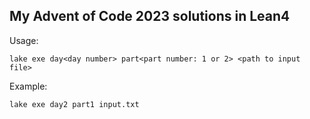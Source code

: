 ## My Advent of Code 2023 solutions in Lean4

Usage:

```
lake exe day<day number> part<part number: 1 or 2> <path to input file>
```

Example:

```
lake exe day2 part1 input.txt
```
